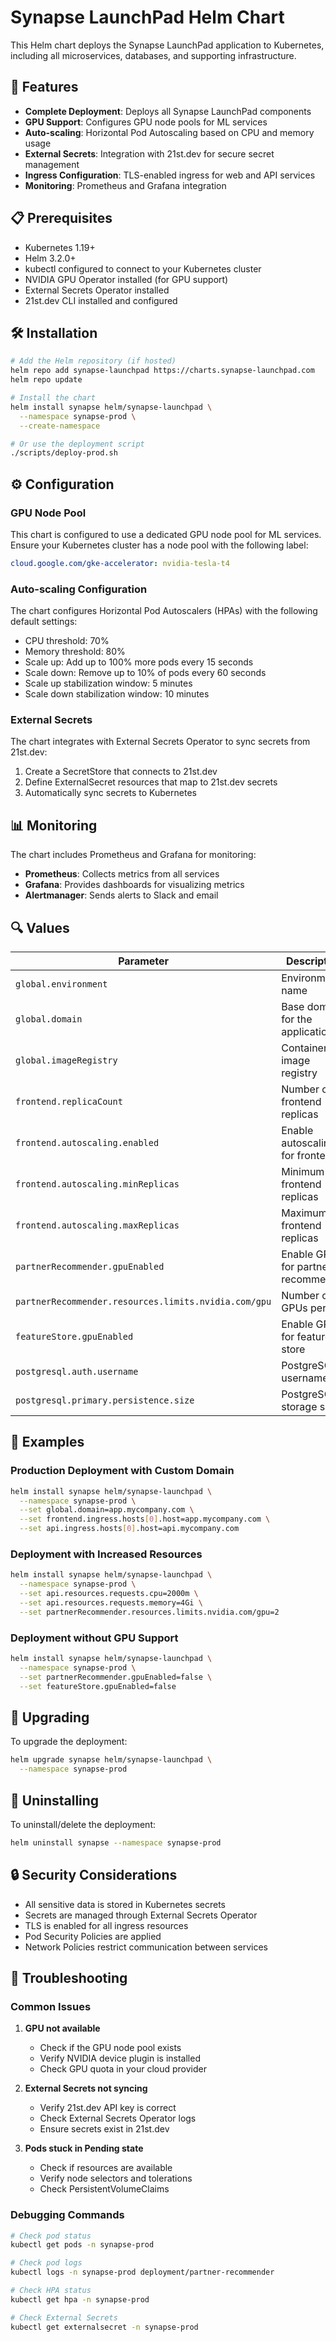 # Synapse LaunchPad Helm Chart

This Helm chart deploys the Synapse LaunchPad application to Kubernetes, including all microservices, databases, and supporting infrastructure.

## 🚀 Features

- **Complete Deployment**: Deploys all Synapse LaunchPad components
- **GPU Support**: Configures GPU node pools for ML services
- **Auto-scaling**: Horizontal Pod Autoscaling based on CPU and memory usage
- **External Secrets**: Integration with 21st.dev for secure secret management
- **Ingress Configuration**: TLS-enabled ingress for web and API services
- **Monitoring**: Prometheus and Grafana integration

## 📋 Prerequisites

- Kubernetes 1.19+
- Helm 3.2.0+
- kubectl configured to connect to your Kubernetes cluster
- NVIDIA GPU Operator installed (for GPU support)
- External Secrets Operator installed
- 21st.dev CLI installed and configured

## 🛠️ Installation

```bash
# Add the Helm repository (if hosted)
helm repo add synapse-launchpad https://charts.synapse-launchpad.com
helm repo update

# Install the chart
helm install synapse helm/synapse-launchpad \
  --namespace synapse-prod \
  --create-namespace

# Or use the deployment script
./scripts/deploy-prod.sh
```

## ⚙️ Configuration

### GPU Node Pool

This chart is configured to use a dedicated GPU node pool for ML services. Ensure your Kubernetes cluster has a node pool with the following label:

```yaml
cloud.google.com/gke-accelerator: nvidia-tesla-t4
```

### Auto-scaling Configuration

The chart configures Horizontal Pod Autoscalers (HPAs) with the following default settings:

- CPU threshold: 70%
- Memory threshold: 80%
- Scale up: Add up to 100% more pods every 15 seconds
- Scale down: Remove up to 10% of pods every 60 seconds
- Scale up stabilization window: 5 minutes
- Scale down stabilization window: 10 minutes

### External Secrets

The chart integrates with External Secrets Operator to sync secrets from 21st.dev:

1. Create a SecretStore that connects to 21st.dev
2. Define ExternalSecret resources that map to 21st.dev secrets
3. Automatically sync secrets to Kubernetes

## 📊 Monitoring

The chart includes Prometheus and Grafana for monitoring:

- **Prometheus**: Collects metrics from all services
- **Grafana**: Provides dashboards for visualizing metrics
- **Alertmanager**: Sends alerts to Slack and email

## 🔍 Values

| Parameter | Description | Default |
|-----------|-------------|---------|
| `global.environment` | Environment name | `production` |
| `global.domain` | Base domain for the application | `synapse-launchpad.com` |
| `global.imageRegistry` | Container image registry | `ghcr.io` |
| `frontend.replicaCount` | Number of frontend replicas | `2` |
| `frontend.autoscaling.enabled` | Enable autoscaling for frontend | `true` |
| `frontend.autoscaling.minReplicas` | Minimum frontend replicas | `2` |
| `frontend.autoscaling.maxReplicas` | Maximum frontend replicas | `10` |
| `partnerRecommender.gpuEnabled` | Enable GPU for partner recommender | `true` |
| `partnerRecommender.resources.limits.nvidia.com/gpu` | Number of GPUs per pod | `1` |
| `featureStore.gpuEnabled` | Enable GPU for feature store | `true` |
| `postgresql.auth.username` | PostgreSQL username | `postgres` |
| `postgresql.primary.persistence.size` | PostgreSQL storage size | `20Gi` |

## 📝 Examples

### Production Deployment with Custom Domain

```bash
helm install synapse helm/synapse-launchpad \
  --namespace synapse-prod \
  --set global.domain=app.mycompany.com \
  --set frontend.ingress.hosts[0].host=app.mycompany.com \
  --set api.ingress.hosts[0].host=api.mycompany.com
```

### Deployment with Increased Resources

```bash
helm install synapse helm/synapse-launchpad \
  --namespace synapse-prod \
  --set api.resources.requests.cpu=2000m \
  --set api.resources.requests.memory=4Gi \
  --set partnerRecommender.resources.limits.nvidia.com/gpu=2
```

### Deployment without GPU Support

```bash
helm install synapse helm/synapse-launchpad \
  --namespace synapse-prod \
  --set partnerRecommender.gpuEnabled=false \
  --set featureStore.gpuEnabled=false
```

## 🔄 Upgrading

To upgrade the deployment:

```bash
helm upgrade synapse helm/synapse-launchpad \
  --namespace synapse-prod
```

## 🧹 Uninstalling

To uninstall/delete the deployment:

```bash
helm uninstall synapse --namespace synapse-prod
```

## 🔒 Security Considerations

- All sensitive data is stored in Kubernetes secrets
- Secrets are managed through External Secrets Operator
- TLS is enabled for all ingress resources
- Pod Security Policies are applied
- Network Policies restrict communication between services

## 🚨 Troubleshooting

### Common Issues

1. **GPU not available**
   - Check if the GPU node pool exists
   - Verify NVIDIA device plugin is installed
   - Check GPU quota in your cloud provider

2. **External Secrets not syncing**
   - Verify 21st.dev API key is correct
   - Check External Secrets Operator logs
   - Ensure secrets exist in 21st.dev

3. **Pods stuck in Pending state**
   - Check if resources are available
   - Verify node selectors and tolerations
   - Check PersistentVolumeClaims

### Debugging Commands

```bash
# Check pod status
kubectl get pods -n synapse-prod

# Check pod logs
kubectl logs -n synapse-prod deployment/partner-recommender

# Check HPA status
kubectl get hpa -n synapse-prod

# Check External Secrets
kubectl get externalsecret -n synapse-prod
```